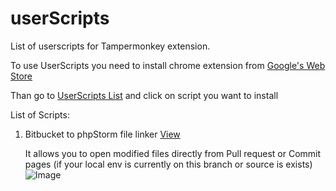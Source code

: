# userScripts

List of userscripts for Tampermonkey extension.

To use UserScripts you need to install chrome extension from [Google's Web Store](https://chrome.google.com/webstore/detail/tampermonkey/dhdgffkkebhmkfjojejmpbldmpobfkfo?hl=ru)

Than go to [UserScripts List](https://asshumski.github.io/userScripts) and click on script you want to install


List of Scripts:

1. 	Bitbucket to phpStorm file linker [View](userScripts/openInStorm.user.js)

	It allows you to open modified files directly from Pull request or Commit pages (if your local env is currently on this branch or source is exists)
	![Image](https://asshumski.github.io/userScripts/image.png)
